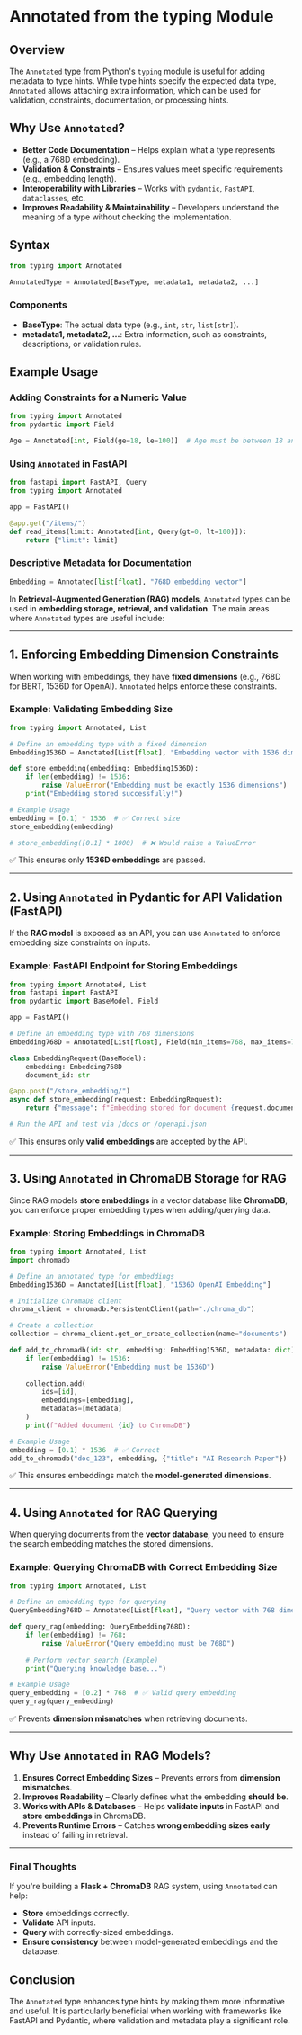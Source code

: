 # Annotated from the typing Module

## Overview
The `Annotated` type from Python's `typing` module is useful for adding metadata to type hints. While type hints specify the expected data type, `Annotated` allows attaching extra information, which can be used for validation, constraints, documentation, or processing hints.

## Why Use `Annotated`?
- **Better Code Documentation** – Helps explain what a type represents (e.g., a 768D embedding).
- **Validation & Constraints** – Ensures values meet specific requirements (e.g., embedding length).
- **Interoperability with Libraries** – Works with `pydantic`, `FastAPI`, `dataclasses`, etc.
- **Improves Readability & Maintainability** – Developers understand the meaning of a type without checking the implementation.

## Syntax
```python
from typing import Annotated

AnnotatedType = Annotated[BaseType, metadata1, metadata2, ...]
```
### Components
- **BaseType**: The actual data type (e.g., `int`, `str`, `list[str]`).
- **metadata1, metadata2, ...**: Extra information, such as constraints, descriptions, or validation rules.

## Example Usage
### Adding Constraints for a Numeric Value
```python
from typing import Annotated
from pydantic import Field

Age = Annotated[int, Field(ge=18, le=100)]  # Age must be between 18 and 100
```

### Using `Annotated` in FastAPI
```python
from fastapi import FastAPI, Query
from typing import Annotated

app = FastAPI()

@app.get("/items/")
def read_items(limit: Annotated[int, Query(gt=0, lt=100)]):
    return {"limit": limit}
```

### Descriptive Metadata for Documentation
```python
Embedding = Annotated[list[float], "768D embedding vector"]
```

In **Retrieval-Augmented Generation (RAG) models**, `Annotated` types can be used in **embedding storage, retrieval, and validation**. The main areas where `Annotated` types are useful include:

---

## **1. Enforcing Embedding Dimension Constraints**
When working with embeddings, they have **fixed dimensions** (e.g., 768D for BERT, 1536D for OpenAI). `Annotated` helps enforce these constraints.

### **Example: Validating Embedding Size**
```python
from typing import Annotated, List

# Define an embedding type with a fixed dimension
Embedding1536D = Annotated[List[float], "Embedding vector with 1536 dimensions"]

def store_embedding(embedding: Embedding1536D):
    if len(embedding) != 1536:
        raise ValueError("Embedding must be exactly 1536 dimensions")
    print("Embedding stored successfully!")

# Example Usage
embedding = [0.1] * 1536  # ✅ Correct size
store_embedding(embedding)

# store_embedding([0.1] * 1000)  # ❌ Would raise a ValueError
```
✅ This ensures only **1536D embeddings** are passed.

---

## **2. Using `Annotated` in Pydantic for API Validation (FastAPI)**
If the **RAG model** is exposed as an API, you can use `Annotated` to enforce embedding size constraints on inputs.

### **Example: FastAPI Endpoint for Storing Embeddings**
```python
from typing import Annotated, List
from fastapi import FastAPI
from pydantic import BaseModel, Field

app = FastAPI()

# Define an embedding type with 768 dimensions
Embedding768D = Annotated[List[float], Field(min_items=768, max_items=768, description="768D vector")]

class EmbeddingRequest(BaseModel):
    embedding: Embedding768D
    document_id: str

@app.post("/store_embedding/")
async def store_embedding(request: EmbeddingRequest):
    return {"message": f"Embedding stored for document {request.document_id}"}

# Run the API and test via /docs or /openapi.json
```
✅ This ensures only **valid embeddings** are accepted by the API.

---

## **3. Using `Annotated` in ChromaDB Storage for RAG**
Since RAG models **store embeddings** in a vector database like **ChromaDB**, you can enforce proper embedding types when adding/querying data.

### **Example: Storing Embeddings in ChromaDB**
```python
from typing import Annotated, List
import chromadb

# Define an annotated type for embeddings
Embedding1536D = Annotated[List[float], "1536D OpenAI Embedding"]

# Initialize ChromaDB client
chroma_client = chromadb.PersistentClient(path="./chroma_db")

# Create a collection
collection = chroma_client.get_or_create_collection(name="documents")

def add_to_chromadb(id: str, embedding: Embedding1536D, metadata: dict):
    if len(embedding) != 1536:
        raise ValueError("Embedding must be 1536D")
    
    collection.add(
        ids=[id],
        embeddings=[embedding],
        metadatas=[metadata]
    )
    print(f"Added document {id} to ChromaDB")

# Example Usage
embedding = [0.1] * 1536  # ✅ Correct
add_to_chromadb("doc_123", embedding, {"title": "AI Research Paper"})
```
✅ This ensures embeddings match the **model-generated dimensions**.

---

## **4. Using `Annotated` for RAG Querying**
When querying documents from the **vector database**, you need to ensure the search embedding matches the stored dimensions.

### **Example: Querying ChromaDB with Correct Embedding Size**
```python
from typing import Annotated, List

# Define an embedding type for querying
QueryEmbedding768D = Annotated[List[float], "Query vector with 768 dimensions"]

def query_rag(embedding: QueryEmbedding768D):
    if len(embedding) != 768:
        raise ValueError("Query embedding must be 768D")
    
    # Perform vector search (Example)
    print("Querying knowledge base...")

# Example Usage
query_embedding = [0.2] * 768  # ✅ Valid query embedding
query_rag(query_embedding)
```
✅ Prevents **dimension mismatches** when retrieving documents.

---

## **Why Use `Annotated` in RAG Models?**
1. **Ensures Correct Embedding Sizes** – Prevents errors from **dimension mismatches**.
2. **Improves Readability** – Clearly defines what the embedding **should be**.
3. **Works with APIs & Databases** – Helps **validate inputs** in FastAPI and **store embeddings** in ChromaDB.
4. **Prevents Runtime Errors** – Catches **wrong embedding sizes early** instead of failing in retrieval.

---

### **Final Thoughts**
If you're building a **Flask + ChromaDB** RAG system, using `Annotated` can help:
- **Store** embeddings correctly.
- **Validate** API inputs.
- **Query** with correctly-sized embeddings.
- **Ensure consistency** between model-generated embeddings and the database.

## Conclusion
The `Annotated` type enhances type hints by making them more informative and useful. It is particularly beneficial when working with frameworks like FastAPI and Pydantic, where validation and metadata play a significant role.

